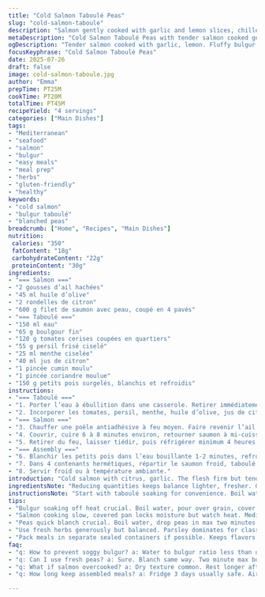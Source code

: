 ```yaml
---
title: "Cold Salmon Taboulé Peas"
slug: "cold-salmon-taboule"
description: "Salmon gently cooked with garlic and lemon slices, chilled overnight. Fine bulgur soaked and mixed with tomatoes, fresh herbs and warming spices. Frozen peas blanched, cooled, served cold alongside. Simple oil and citrus dressing binds taboulé. Four servings. Slightly less oil and water than usual, spices swapped for cumin and coriander for a fresh twist. Cook times adjusted to keep salmon tender yet firm. All components prepped and portioned into airtight containers for easy grab-and-go meals."
metaDescription: "Cold Salmon Taboulé Peas with tender salmon cooked gently, fresh herbs, cumin and coriander spiced bulgur, tangy citrus, vibrant peas. Four servings, chilled meals."
ogDescription: "Tender salmon cooked with garlic, lemon. Fluffy bulgur taboulé with cumin, coriander. Blanched peas pop color. Ready cold, hearty, fresh Mediterranean taste."
focusKeyphrase: "Cold Salmon Taboulé Peas"
date: 2025-07-26
draft: false
image: cold-salmon-taboule.jpg
author: "Emma"
prepTime: PT25M
cookTime: PT20M
totalTime: PT45M
recipeYield: "4 servings"
categories: ["Main Dishes"]
tags:
- "Mediterranean"
- "seafood"
- "salmon"
- "bulgur"
- "easy meals"
- "meal prep"
- "herbs"
- "gluten-friendly"
- "healthy"
keywords:
- "cold salmon"
- "bulgur taboulé"
- "blanched peas"
breadcrumb: ["Home", "Recipes", "Main Dishes"]
nutrition: 
 calories: "350"
 fatContent: "18g"
 carbohydrateContent: "22g"
 proteinContent: "30g"
ingredients:
- "=== Salmon ==="
- "2 gousses d’ail hachées"
- "45 ml huile d’olive"
- "2 rondelles de citron"
- "600 g filet de saumon avec peau, coupé en 4 pavés"
- "=== Taboulé ==="
- "150 ml eau"
- "65 g boulgour fin"
- "120 g tomates cerises coupées en quartiers"
- "55 g persil frisé ciselé"
- "25 ml menthe ciselée"
- "40 ml jus de citron"
- "1 pincée cumin moulu"
- "1 pincée coriandre moulue"
- "150 g petits pois surgelés, blanchis et refroidis"
instructions:
- "=== Taboulé ==="
- "1. Porter l’eau à ébullition dans une casserole. Retirer immédiatement du feu, ajouter le boulgour, couvrir. Laisser gonfler 12 à 17 minutes. Aérer délicatement à la fourchette. Mettre de côté pour refroidir complètement."
- "2. Incorporer les tomates, persil, menthe, huile d’olive, jus de citron. Saupoudrer cumin et coriandre. Saler, poivrer. Mélanger avec légèreté, éviter écraser."
- "=== Salmon ==="
- "3. Chauffer une poêle antiadhésive à feu moyen. Faire revenir l’ail dans l’huile d’olive doucement, 2-3 minutes. Ajouter les rondelles de citron, poser les pavés de saumon, peau vers le bas. Saler et poivrer."
- "4. Couvrir, cuire 6 à 8 minutes environ, retourner saumon à mi-cuisson. Vérifier fermeté, ajuster temps en fonction du résultat voulu."
- "5. Retirer du feu, laisser tiédir, puis réfrigérer minimum 4 heures, idéalement une nuit."
- "=== Assembly ==="
- "6. Blanchir les petits pois dans l’eau bouillante 1-2 minutes, refroidir aussitôt dans l’eau glacée."
- "7. Dans 4 contenants hermétiques, répartir le saumon froid, taboulé et petits pois séparément."
- "8. Servir froid ou à température ambiante."
introduction: "Cold salmon with citrus, garlic. The flesh firm but tender after slow cooking. Overnight chilling lets flavors settle. Taboulé lighter with less water, less oil. Fine bulgur quick-soaked till fluffy, no sog. Herbs chopped fresh, mint and parsley plenty. Tomatoes add sweet juiciness. Peas, brief blanch, pop color and bite. Spiced not with usual cinnamon and allspice but cumin and coriander instead. Earthy, warm, subtle fragrance. Portioned meals ready in fridge. Grab, eat cold or room temp — effort minimal. Fresh, green, clean, summer feel. Simple but with layers of flavor, textures varied. No dairy, no eggs, no nuts — just natural ingredients. Mediterranean vibes that travel well. Feast or snack. Easy."
ingredientsNote: "Reducing quantities keeps balance lighter, fresher. Garlic trimmed to two cloves so it’s aromatic but not overpowering. Olive oil just enough for flavor and cooking, avoids heaviness. Lemon slices fewer for subtler zing. Fine bulgur amount lowered to prevent soggy texture, water reduced accordingly for fluffiness. Tomatoes measured by weight for juiciness ensuring every bite has some freshness. Herbs ratio keeps parsley dominant but mint indispensable to lift notes. Switched cinnamon and allspice with cumin and coriander to add earthiness, unexpected warmth. Peas frozen chosen for convenience and snap color; blanching technique important to preserve crunch, stop cooking quickly. Everything prepped balanced facing heat or cold use. No dairy or nuts ensures allergy-friendly. Simple pantry ingredients. Easy to source."
instructionsNote: "Start with taboulé soaking for convenience. Boil water, then off heat to prevent overcooking grain. Fifteen minutes max, fork fluffing prevents lumps, cooling essential before adding fresh ingredients or oil or herbs won’t blend well. Seasoning gently folded in last so no bruising delicate leaves or tomatoes. Salmon cooked gently with covered pan locks moisture in but still browns lightly on skin side. Turning midway keeps it even. Removing from heat before complete firms it softly, resting crucial; chilling allows flavors to meld and texture to set. Peas blanched in boiling water only briefly, then shocked in ice water, stops cooking instantly, color stays vibrant, bite preserved instead of mushy. Final assembly in airtight containers for freshness and portion control. Serve chilled or room temperature. No reheating needed. Balanced cooking and cooling times keep freshness and textures perfect."
tips:
- "Bulgur soaking off heat crucial. Boil water, pour over grain, cover quick. Keep lid tight. Don’t overdo time past 17 minutes or texture goes mushy. Fork fluffing breaks lumps, heat dissipates faster. Let completely cool before mixing herbs or oil. Warm bulgur = herbs wilt, oils separate. Balance water to bulgur ratio less than usual helps keep grains distinct, no soggy mush. Add spices last, dust lightly to avoid overwhelming flavor. Gentle folding key. Avoid smashing tomatoes or crushing leaves for fresh bite."
- "Salmon cooking slow, covered pan locks moisture but watch heat. Medium, not high flame. Garlic infuses oil, releases aroma but avoid browning. Toss in lemon slices early to soften flavors, add subtle acid. Skin down first ensures crisping, prevents fish falling apart in pan. Flip once, halfway through cooking time, check firmness visually or with fork tip. Slightly undercook, carryover heat finishes gently. Remove before fully done, resting firms texture, locks moisture in. Chill minimum four hours for flavors to settle. Overnight best, texture changes subtly."
- "Peas quick blanch crucial. Boil water, drop peas in max two minutes. Too long crushes snap, dulls sweetness, mushiness risk. Shock in ice water immediately after to halt cooking. Keeps vibrant green color, crisp texture. Drain well, no standing water keeps freshness intact. Frozen peas fine, no need fresh. Blanch just enough to warm through, not cook further. When assembling, keep peas separate from taboulé and salmon to avoid soggy mix. Portion in airtight containers ensures meals don’t mix, maintain textures."
- "Use fresh herbs generously but balanced. Parsley dominates for classic freshness, mint adds brightness, lift. Chop herbs finely but not minced. Large bits add texture, contrast with smooth bulgur. Lemon juice in taboulé adds acid punch but add slowly, taste often. Olive oil modest quantity prevents a greasy finish but still coats ingredients. Spices cumin, coriander replace cinnamon, allspice for earthiness, unusual twist. Sprinkle light, tastes build on chilling. Salt and pepper final adjust before packing to avoid over seasoning early losses during sitting."
- "Pack meals in separate sealed containers if possible. Keeps flavors clean, textures stable. Salmon cold or room temp works best – no need reheat. Taboulé easier to eat chilled. Store in fridge up to three days, check freshness by smell and texture. Avoid moisture accumulation inside containers, pat down before sealing. Portion control aids grab-and-go situation, cutting down prep stress later. For extra freshness, add lemon wedge at serving. Skip dairy, nuts simplifies allergies, keeps focus on natural ingredients and clear Mediterranean notes."
faq:
- "q: How to prevent soggy bulgur? a: Water to bulgur ratio less than usual. Off heat soak. Cover tight. Don’t over soak. Fork fluff before cooling. Cool fully before mixing. Heat makes mush. Herbs wilt fast. Oil separates if warm. Gentle fold only."
- "q: Can I use fresh peas? a: Sure. Blanch same way. Two minute max boiling. Shock ice water quick. Drains thoroughly. Frozen works fine too. Peas need crunch. Avoid overcook mushy. Fresh taste brighter sometimes. Adjust times if bigger peas."
- "q: What if salmon overcooked? a: Dry texture common. Rest longer after cooking helps but not fix all. Cook shy of firmness desired. Carryover heat finishes. If dry, add lemon juice or extra olive oil at serving for moisture. Use skin-down method for better hold. Turn once only."
- "q: How long keep assembled meals? a: Fridge 3 days usually safe. Airtight containers better. Separate compartments stop mixing moisture. Avoid reheating. Salad best cold or room temp. Check smell, texture before eating. Freeze not recommended for taboulé or peas texture. Salmon freezes okay but changes."

---
```

